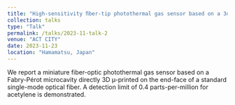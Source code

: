 ```yaml
---
title: "High-sensitivity ﬁber-tip photothermal gas sensor based on a 3d µ-printed fabry-pérot microcavity"
collection: talks
type: "Talk"
permalink: /talks/2023-11-talk-2
venue: "ACT CITY"
date: 2023-11-23
location: "Hamamatsu, Japan"
---
```


We report a miniature fiber-optic photothermal gas sensor based on a Fabry-Pérot microcavity directly 3D µ-printed on the end-face of a standard single-mode optical fiber. A detection limit of 0.4 parts-per-million for acetylene is demonstrated.
